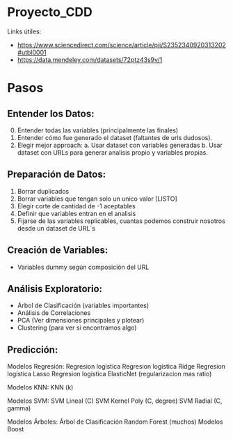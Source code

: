 # Proyecto_CDD

Links útiles:

* https://www.sciencedirect.com/science/article/pii/S2352340920313202#utbl0001
* https://data.mendeley.com/datasets/72ptz43s9v/1

# Pasos

## Entender los Datos:

0. Entender todas las variables (principalmente las finales)
1. Entender cómo fue generado el dataset (faltantes de urls dudosos).
2. Elegir mejor approach:
	a. Usar dataset con variables generadas
	b. Usar dataset con URLs para generar analisis propio y variables propias.

## Preparación de Datos: 

1. Borrar duplicados 
2. Borrar variables que tengan solo un unico valor [LISTO]
3. Elegir corte de cantidad de -1 aceptables 
4. Definir que variables entran en el analisis  
5. Fijarse de las variables replicables, cuantas podemos construir nosotros desde un dataset de URL´s

## Creación de Variables:

* Variables dummy según composición del URL

## Análisis Exploratorio: 

* Árbol de Clasificación (variables importantes)
* Análisis de Correlaciones
* PCA (Ver dimensiones principales y plotear)
* Clustering (para ver si encontramos algo)

## Predicción: 

Modelos Regresión:
	Regresion logística
	Regresion logística Ridge 
	Regresion logística Lasso 
	Regresion logística ElasticNet (regularizacion mas ratio)

Modelos KNN:
	KNN (k)
	
Modelos SVM:
	SVM Lineal (C)
	SVM Kernel Poly (C, degree)
	SVM Radial (C, gamma)
	
Modelos Árboles:
	Árbol de Clasificación
	Random Forest (muchos) 
	Modelos Boost
